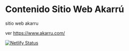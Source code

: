 # Contenido Sitio Web Akarrú
sitio web akarru

ver https://www.akarru.com/

[![Netlify Status](https://api.netlify.com/api/v1/badges/0c3256ca-73a8-4c6d-bd8a-a03f64015fcb/deploy-status)](https://app.netlify.com/sites/akarru/deploys)
